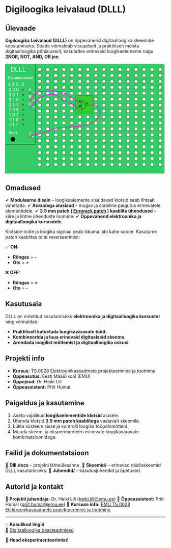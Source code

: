# Digiloogika leivalaud (DLLL)

## **Ülevaade**
**Digiloogika Leivalaud (DLLL)** on õppevahend digitaalloogika skeemide koostamiseks. Seade võimaldab visuaalselt ja praktiliselt mõista digitaalloogika põhialuseid, kasutades erinevaid loogikaelemente nagu **2NOR, NOT, AND, OR jne**. 

<img src="images/DLLL.png" alt="Digiloogika leivalaua pilt" width="500"/>  

## **Omadused**
✔ **Modulaarne disain** – loogikaelemente sisaldavad klotsid saab lihtsalt vahetada.
✔ **Aukudega aluslaud** – mugav ja stabiilne paigutus erinevatele elementidele.
✔ **3.5 mm patch ( [Eurorack patch](https://i0.wp.com/intellijel.com/wp-content/uploads/2023/04/cable-pack-2023-0.jpg?resize=544%2C408&ssl=1) ) kaablite ühendused** – kiire ja lihtne ühenduste loomine.
✔ **Õppevahend elektroonika ja digitaalloogika kursustele**.

Klotside toide ja loogika signaal peab liikuma läbi kahe soone. Kasutame patch kaablites toite reverseerimist:

✅ **ON:**  
-  **Rõngas** = **-**  
-  **Ots** = **+**  

❌ **OFF:**  
-  **Rõngas** = **+**  
-  **Ots** = **-**  

## **Kasutusala**
DLLL on mõeldud kasutamiseks **elektroonika ja digitaalloogika kursustel** ning võimaldab:
- **Praktiliselt katsetada loogikaväravate tööd.**
- **Kombineerida ja luua erinevaid digitaalseid skeeme.**
- **Arendada loogilist mõtlemist ja digitaalloogika oskusi.**

## **Projekti info**
- **Kursus:** TS.0028 Elektroonikaseadmete projekteerimine ja tootmine
- **Õppeasutus:** Eesti Maaülikool (EMÜ)
- **Õppejõud:** Dr. Heiki Lill
- **Õppeassistent:** Priit Humal

## **Paigaldus ja kasutamine**
1. Aseta vajalikud **loogikaelementide klotsid** alusele.
2. Ühenda klotsid **3.5 mm patch kaablitega** vastavalt skeemile.
3. Lülita süsteem sisse ja kontrolli loogika tööpõhimõtteid.
4. Muuda skeemi ja eksperimenteeri erinevate loogikaväravate kombinatsioonidega.

## **Failid ja dokumentatsioon**
📄 **Dlll.docx** – projekti lähteülesanne.
📄 **Skeemid/** – erinevad näidisskeemid DLLL kasutamiseks.
📄 **Juhendid/** – kasutusjuhendid ja õpetused.

## **Autorid ja kontakt**
📩 **Projekti juhendaja:** Dr. Heiki Lill (heiki.lill@emu.ee)
📩 **Õppeassistent:** Priit Humal (priit.humal@emu.ee)
📩 **Kursuse info:** [EMÜ TS.0028 Elektroonikaseadmete projekteerimine ja tootmine](https://www.emu.ee)

---
💡 **Kasulikud lingid**  
🔗 [Digitaalloogika baasteadmised](https://en.wikipedia.org/wiki/Digital_logic)  


🚀 **Head eksperimenteerimist!**
